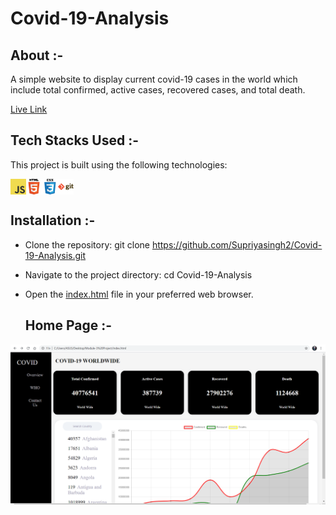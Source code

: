 <h1>Covid-19-Analysis</h1>

## About :-

A simple website to display current covid-19 cases in the world which include total confirmed, active cases, recovered cases, and total death.

<a href="https://darling-chebakia-99924a.netlify.app/">Live Link</a>

## Tech Stacks Used :-

This project is built using the following technologies:

<div Style="display:flex;">
   <img style="width:5%;height:5%;"src="https://github.com/Alipakkr/Project-quasar-7896/blob/main/javascript.png">
   <img style="width:5%;height:5%;"src="https://github.com/Alipakkr/Project-quasar-7896/blob/main/html.png">
    <img style="width:5%;height:5%;"src="https://github.com/Alipakkr/Project-quasar-7896/blob/main/css.png">
    <img style="width:5%;height:5%;"src="https://github.com/Alipakkr/Project-quasar-7896/blob/main/git.png">
</div>

## Installation :-

- Clone the repository: git clone <a href="https://github.com/Supriyasingh2/Covid-19-Analysis.git">https://github.com/Supriyasingh2/Covid-19-Analysis.git</a>
- Navigate to the project directory: cd Covid-19-Analysis
- Open the <a href="index.html">index.html</a> file in your preferred web browser.

  ## Home Page :-
  
<img src= "Screenshot%20(196).png">
